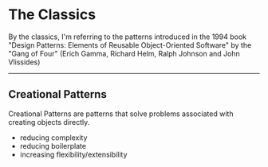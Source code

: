 # The Classics
By the classics, I'm referring to the patterns introduced in the 1994 book
"Design Patterns: Elements of Reusable Object-Oriented Software" by the "Gang of Four"
(Erich Gamma, Richard Helm, Ralph Johnson and John Vlissides)

*** 

## Creational Patterns
Creational Patterns are patterns that solve problems associated with
creating objects directly. 
- reducing complexity
- reducing boilerplate
- increasing flexibility/extensibility

